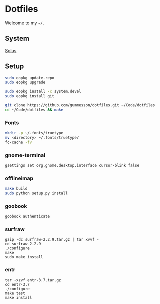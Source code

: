 # Dotfiles

Welcome to my `~/`.

## System

[Solus](https://solus-project.com/)

## Setup

``` sh
sudo eopkg update-repo
sudo eopkg upgrade

sudo eopkg install -c system.devel
sudo eopkg install git

git clone https://github.com/gummesson/dotfiles.git ~/Code/dotfiles
cd ~/Code/dotfiles && make
```

### Fonts

``` sh
mkdir -p ~/.fonts/truetype
mv <directory> ~/.fonts/truetype/
fc-cache -fv
```

### gnome-terminal

``` sh
gsettings set org.gnome.desktop.interface cursor-blink false
```

### offlineimap

``` sh
make build
sudo python setup.py install
```

### goobook

``` sh
goobook authenticate
```

### surfraw

```
gzip -dc surfraw-2.2.9.tar.gz | tar xvvf -
cd surfraw-2.2.9
./configure
make
sudo make install
```

### entr

```
tar -xzvf entr-3.7.tar.gz
cd entr-3.7
./configure
make test
make install
```

